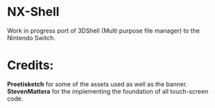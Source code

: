 # NX-Shell

Work in progress port of 3DShell (Multi purpose file manager) to the Nintendo Switch.

# Credits:

**Preetisketch** for some of the assets used as well as the banner.
**StevenMattera** for the implementing the foundation of all touch-screen code.